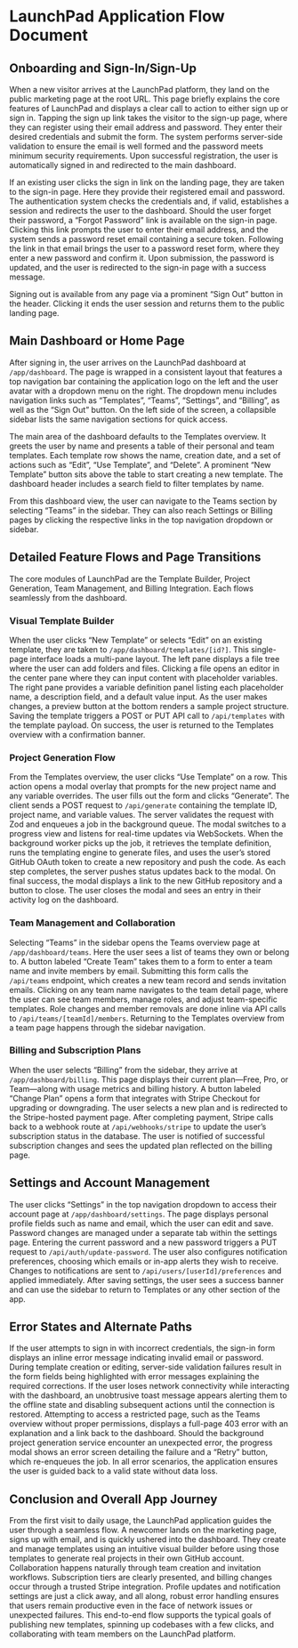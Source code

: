 # LaunchPad Application Flow Document

## Onboarding and Sign-In/Sign-Up

When a new visitor arrives at the LaunchPad platform, they land on the public marketing page at the root URL. This page briefly explains the core features of LaunchPad and displays a clear call to action to either sign up or sign in. Tapping the sign up link takes the visitor to the sign-up page, where they can register using their email address and password. They enter their desired credentials and submit the form. The system performs server-side validation to ensure the email is well formed and the password meets minimum security requirements. Upon successful registration, the user is automatically signed in and redirected to the main dashboard.

If an existing user clicks the sign in link on the landing page, they are taken to the sign-in page. Here they provide their registered email and password. The authentication system checks the credentials and, if valid, establishes a session and redirects the user to the dashboard. Should the user forget their password, a “Forgot Password” link is available on the sign-in page. Clicking this link prompts the user to enter their email address, and the system sends a password reset email containing a secure token. Following the link in that email brings the user to a password reset form, where they enter a new password and confirm it. Upon submission, the password is updated, and the user is redirected to the sign-in page with a success message.

Signing out is available from any page via a prominent “Sign Out” button in the header. Clicking it ends the user session and returns them to the public landing page.

## Main Dashboard or Home Page

After signing in, the user arrives on the LaunchPad dashboard at `/app/dashboard`. The page is wrapped in a consistent layout that features a top navigation bar containing the application logo on the left and the user avatar with a dropdown menu on the right. The dropdown menu includes navigation links such as “Templates”, “Teams”, “Settings”, and “Billing”, as well as the “Sign Out” button. On the left side of the screen, a collapsible sidebar lists the same navigation sections for quick access.

The main area of the dashboard defaults to the Templates overview. It greets the user by name and presents a table of their personal and team templates. Each template row shows the name, creation date, and a set of actions such as “Edit”, “Use Template”, and “Delete”. A prominent “New Template” button sits above the table to start creating a new template. The dashboard header includes a search field to filter templates by name.

From this dashboard view, the user can navigate to the Teams section by selecting “Teams” in the sidebar. They can also reach Settings or Billing pages by clicking the respective links in the top navigation dropdown or sidebar.

## Detailed Feature Flows and Page Transitions

The core modules of LaunchPad are the Template Builder, Project Generation, Team Management, and Billing Integration. Each flows seamlessly from the dashboard.

### Visual Template Builder

When the user clicks “New Template” or selects “Edit” on an existing template, they are taken to `/app/dashboard/templates/[id?]`. This single-page interface loads a multi-pane layout. The left pane displays a file tree where the user can add folders and files. Clicking a file opens an editor in the center pane where they can input content with placeholder variables. The right pane provides a variable definition panel listing each placeholder name, a description field, and a default value input. As the user makes changes, a preview button at the bottom renders a sample project structure. Saving the template triggers a POST or PUT API call to `/api/templates` with the template payload. On success, the user is returned to the Templates overview with a confirmation banner.

### Project Generation Flow

From the Templates overview, the user clicks “Use Template” on a row. This action opens a modal overlay that prompts for the new project name and any variable overrides. The user fills out the form and clicks “Generate”. The client sends a POST request to `/api/generate` containing the template ID, project name, and variable values. The server validates the request with Zod and enqueues a job in the background queue. The modal switches to a progress view and listens for real-time updates via WebSockets. When the background worker picks up the job, it retrieves the template definition, runs the templating engine to generate files, and uses the user’s stored GitHub OAuth token to create a new repository and push the code. As each step completes, the server pushes status updates back to the modal. On final success, the modal displays a link to the new GitHub repository and a button to close. The user closes the modal and sees an entry in their activity log on the dashboard.

### Team Management and Collaboration

Selecting “Teams” in the sidebar opens the Teams overview page at `/app/dashboard/teams`. Here the user sees a list of teams they own or belong to. A button labeled “Create Team” takes them to a form to enter a team name and invite members by email. Submitting this form calls the `/api/teams` endpoint, which creates a new team record and sends invitation emails. Clicking on any team name navigates to the team detail page, where the user can see team members, manage roles, and adjust team-specific templates. Role changes and member removals are done inline via API calls to `/api/teams/[teamId]/members`. Returning to the Templates overview from a team page happens through the sidebar navigation.

### Billing and Subscription Plans

When the user selects “Billing” from the sidebar, they arrive at `/app/dashboard/billing`. This page displays their current plan—Free, Pro, or Team—along with usage metrics and billing history. A button labeled “Change Plan” opens a form that integrates with Stripe Checkout for upgrading or downgrading. The user selects a new plan and is redirected to the Stripe-hosted payment page. After completing payment, Stripe calls back to a webhook route at `/api/webhooks/stripe` to update the user’s subscription status in the database. The user is notified of successful subscription changes and sees the updated plan reflected on the billing page.

## Settings and Account Management

The user clicks “Settings” in the top navigation dropdown to access their account page at `/app/dashboard/settings`. The page displays personal profile fields such as name and email, which the user can edit and save. Password changes are managed under a separate tab within the settings page. Entering the current password and a new password triggers a PUT request to `/api/auth/update-password`. The user also configures notification preferences, choosing which emails or in-app alerts they wish to receive. Changes to notifications are sent to `/api/users/[userId]/preferences` and applied immediately. After saving settings, the user sees a success banner and can use the sidebar to return to Templates or any other section of the app.

## Error States and Alternate Paths

If the user attempts to sign in with incorrect credentials, the sign-in form displays an inline error message indicating invalid email or password. During template creation or editing, server-side validation failures result in the form fields being highlighted with error messages explaining the required corrections. If the user loses network connectivity while interacting with the dashboard, an unobtrusive toast message appears alerting them to the offline state and disabling subsequent actions until the connection is restored. Attempting to access a restricted page, such as the Teams overview without proper permissions, displays a full-page 403 error with an explanation and a link back to the dashboard. Should the background project generation service encounter an unexpected error, the progress modal shows an error screen detailing the failure and a “Retry” button, which re-enqueues the job. In all error scenarios, the application ensures the user is guided back to a valid state without data loss.

## Conclusion and Overall App Journey

From the first visit to daily usage, the LaunchPad application guides the user through a seamless flow. A newcomer lands on the marketing page, signs up with email, and is quickly ushered into the dashboard. They create and manage templates using an intuitive visual builder before using those templates to generate real projects in their own GitHub account. Collaboration happens naturally through team creation and invitation workflows. Subscription tiers are clearly presented, and billing changes occur through a trusted Stripe integration. Profile updates and notification settings are just a click away, and all along, robust error handling ensures that users remain productive even in the face of network issues or unexpected failures. This end-to-end flow supports the typical goals of publishing new templates, spinning up codebases with a few clicks, and collaborating with team members on the LaunchPad platform.